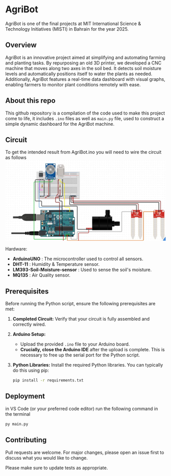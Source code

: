 # AgriBot

AgriBot is one of the final projects at MIT International Science & Technology Initiatives (MISTI) in Bahrain for the year 2025.

## Overview

AgriBot is an innovative project aimed at simplifying and automating farming and planting tasks. By repurposing an old 3D printer, we developed a CNC machine that moves along two axes in the soil bed. It detects soil moisture levels and automatically positions itself to water the plants as needed. Additionally, AgriBot features a real-time data dashboard with visual graphs, enabling farmers to monitor plant conditions remotely with ease.

## About this repo

This github repository is a compilation of the code used to make this project come to life, it includes `.ino` files as well as `main.py` file, used to construct a simple dynamic dashboard for the AgriBot machine.

## Circuit

To get the intended result from AgriBot.ino you will need to wire the circuit as follows
![circuit](./circuit/circuit.jpeg)

Hardware:

- **ArduinoUNO** : The microcontroller used to control all sensors.
- **DHT-11** : Humidity & Temperature sensor.
- **LM393-Soil-Moisture-sensor** : Used to sense the soil's moisture.
- **MQ135** : Air Quality sensor.

## Prerequisites

Before running the Python script, ensure the following prerequisites are met:

1. **Completed Circuit:** Verify that your circuit is fully assembled and correctly wired.

2. **Arduino Setup:**

   - Upload the provided `.ino` file to your Arduino board.
   - **Crucially, close the Arduino IDE** after the upload is complete. This is necessary to free up the serial port for the Python script.

3. **Python Libraries:** Install the required Python libraries. You can typically do this using pip:

   ```bash
   pip install -r requirements.txt
   ```

## Deployment

in VS Code (or your preferred code editor) run the following command in the terminal

```Python
py main.py
```

## Contributing

Pull requests are welcome. For major changes, please open an issue first
to discuss what you would like to change.

Please make sure to update tests as appropriate.
